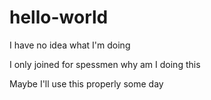 # hello-world
I have no idea what I'm doing

I only joined for spessmen why am I doing this

Maybe I'll use this properly some day
